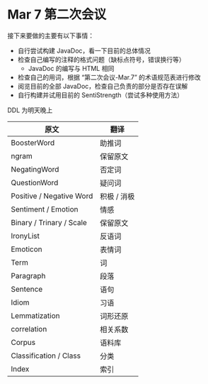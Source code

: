 # Mar 7 第二次会议

接下来要做的主要有以下事情：

- 自行尝试构建 JavaDoc，看一下目前的总体情况
- 检查自己编写的注释的格式问题（缺标点符号，错误换行等）
  - JavaDoc 的编写与 HTML 相同
- 检查自己的用词，根据 “第二次会议-Mar.7” 的术语规范表进行修改
- 阅览目前的全部 JavaDoc，检查自己负责的部分是否存在误解
- 自行构建并试用目前的 SentiStrength（尝试多种使用方法）

DDL 为明天晚上

| 原文                     | 翻译        |
| ------------------------ | ----------- |
| BoosterWord              | 助推词      |
| ngram                    | 保留原文    |
| NegatingWord             | 否定词      |
| QuestionWord             | 疑问词      |
| Positive / Negative Word | 积极 / 消极 |
| Sentiment / Emotion      | 情感        |
| Binary / Trinary / Scale | 保留原文    |
| IronyList                | 反语词      |
| Emoticon                 | 表情词      |
| Term                     | 词          |
| Paragraph                | 段落        |
| Sentence                 | 语句        |
| Idiom                    | 习语        |
| Lemmatization            | 词形还原    |
| correlation              | 相关系数    |
| Corpus                   | 语料库      |
| Classification / Class   | 分类        |
| Index                    | 索引        |

